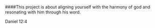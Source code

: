 ####This project is about aligning yourself with the harmony of god and resonating with him through his word.

Daniel 12:4
